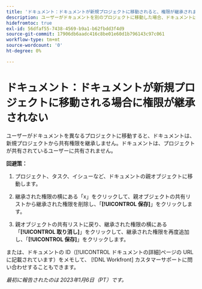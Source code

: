 ```yaml
---
title: 'ドキュメント：ドキュメントが新規プロジェクトに移動されると、権限が継承されません'
description: ユーザーがドキュメントを別のプロジェクトに移動した場合、ドキュメントは新しいプロジェクトから共有権限を継承しません。 ドキュメントは、プロジェクトが共有されているユーザーに共有されません。」
hidefromtoc: true
exl-id: 56dfaf55-7438-4569-b9a1-b62fbdd3f4d9
source-git-commit: 17906db6aadc416c8be01e60d1b796143c97c061
workflow-type: tm+mt
source-wordcount: '0'
ht-degree: 0%

---
```


# ドキュメント：ドキュメントが新規プロジェクトに移動される場合に権限が継承されない

<!-- This Known Issue is on the TOC for both Workfront and Workfront Proof-->

<!--Valid issue, won't fix.-->

ユーザーがドキュメントを異なるプロジェクトに移動すると、ドキュメントは、新規プロジェクトから共有権限を継承しません。ドキュメントは、プロジェクトが共有されているユーザーに共有されません。

**回避策：**

1. プロジェクト、タスク、イシューなど、ドキュメントの親オブジェクトに移動します。

1. 継承された権限の横にある「x」をクリックして、親オブジェクトの共有リストから継承された権限を削除し、「**[!UICONTROL 保存]**」をクリックします。

1. 親オブジェクトの共有リストに戻り、継承された権限の横にある「**[!UICONTROL 取り消し]**」をクリックして、継承された権限を再度追加し、「**[!UICONTROL 保存]**」をクリックします。

または、ドキュメントの ID（[!UICONTROL ドキュメントの詳細]ページの URL に記載されています）をメモして、 [!DNL Workfront] カスタマーサポートに問い合わせすることもできます。

_最初に報告されたのは 2023年1月6日（PT）です。_

